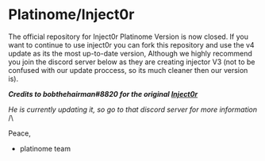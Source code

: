# Platinome/Inject0r
The official repository for Inject0r Platinome Version is now closed. If you want to continue to use inject0r you can fork this repository and use the v4 update as its the most up-to-date version, Although we highly recommend you join the discord server below as they are creating injector V3 (not to be confused with our update proccess, so its much cleaner then our version is).


***Credits to bobthehairman#8820 for the original [Inject0r](https://discord.gg/3cvGpJ96MR)***<br/>

*He is currently updating it, so go to that discord server for more information* /\

Peace,
- platinome team
